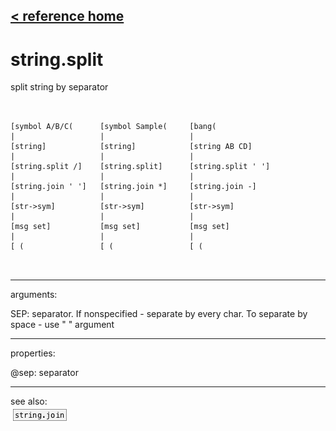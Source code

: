 [< reference home](ceammc_lib.html)
---

# string.split


split string by separator

```


[symbol A/B/C(      [symbol Sample(     [bang(
|                   |                   |
[string]            [string]            [string AB CD]
|                   |                   |
[string.split /]    [string.split]      [string.split ' ']
|                   |                   |
[string.join ' ']   [string.join *]     [string.join -]
|                   |                   |
[str->sym]          [str->sym]          [str->sym]
|                   |                   |
[msg set]           [msg set]           [msg set]
|                   |                   |
[ (                 [ (                 [ (

            
```

---
arguments:

SEP: separator. If nonspecified - separate by every char.
            To separate by space - use &#34; &#34; argument<br>

---
properties:

@sep: separator<br>

---
see also:<br>
[![string.join](img/object_string.join.png)](string.join.html)
